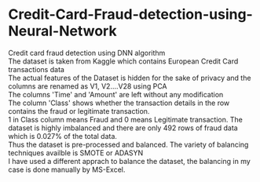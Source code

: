 # Credit-Card-Fraud-detection-using-Neural-Network      
Credit card fraud detection using DNN algorithm         
The dataset is taken from Kaggle which contains European Credit Card transactions data        
The actual features of the Dataset is hidden for the sake of privacy and the columns are renamed as V1, V2....V28 using PCA     
The columns 'Time' and 'Amount' are left without any modification     
The column 'Class' shows whether the transaction details in the row contains the fraud or legitimate transaction.     
1 in Class column means Fraud and 0 means Legitimate transaction.
The dataset is highly imbalanced and there are only 492 rows of fraud data which is 0.027% of the total data.       
Thus the dataset is pre-processed and balanced. The variety of balancing techniques availble is SMOTE or ADASYN     
I have used a different apprach to balance the dataset, the balancing in my case is done manually by MS-Excel.
